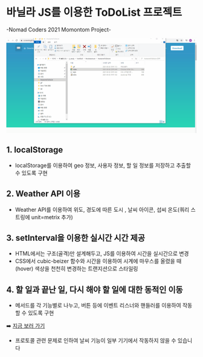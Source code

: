 # 바닐라 JS를 이용한 ToDoList 프로젝트
-Nomad Coders 2021 Momontom Project-

![](https://github.com/hy6219/AwesomeToDoList/blob/main/ToDoList_VanillaJS_v0.1.gif?raw=true)
## 1. localStorage

- localStorage를 이용하여 geo 정보, 사용자 정보, 할 일 정보를 저장하고 추출할 수
있도록 구현

## 2. Weather API 이용

- Weather API를 이용하여 위도, 경도에 따른 도시 , 날씨 아이콘, 섭씨 온도(쿼리 스트링에
unit=metrix 추가)

## 3. setInterval을 이용한 실시간 시간 제공
- HTML에서는 구조(골격)만 설계해두고, JS를 이용하여 시간을 실시간으로 변경
- CSS에서 cubic-beizer 함수와 시간을 이용하여 시계에 마우스를 올렸을 때(hover)
색상을 천천히 변경하는 트랜지션으로 스타일링

## 4. 할 일과 끝난 일, 다시 해야 할 일에 대한 동적인 이동
- 메서드를 각 기능별로 나누고, 버튼 등에 이벤트 리스너와 핸들러를 이용하여 작동할 수
있도록 구현

➡️  <a href="http://hy6219.github.io/AwesomeToDoList/index.html">지금 보러 가기</a>

- 프로토콜 관련 문제로 인하여 날씨 기능이 일부 기기에서 작동하지 않을 수 있습니다
